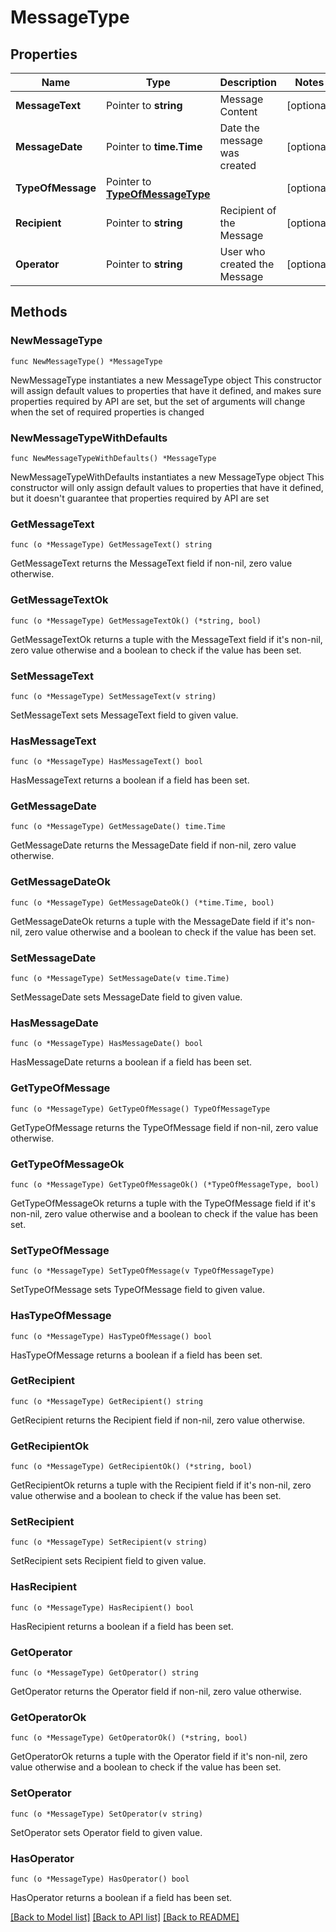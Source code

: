 # MessageType

## Properties

Name | Type | Description | Notes
------------ | ------------- | ------------- | -------------
**MessageText** | Pointer to **string** | Message Content | [optional] 
**MessageDate** | Pointer to **time.Time** | Date the message was created | [optional] 
**TypeOfMessage** | Pointer to [**TypeOfMessageType**](TypeOfMessageType.md) |  | [optional] 
**Recipient** | Pointer to **string** | Recipient of the Message | [optional] 
**Operator** | Pointer to **string** | User who created the Message | [optional] 

## Methods

### NewMessageType

`func NewMessageType() *MessageType`

NewMessageType instantiates a new MessageType object
This constructor will assign default values to properties that have it defined,
and makes sure properties required by API are set, but the set of arguments
will change when the set of required properties is changed

### NewMessageTypeWithDefaults

`func NewMessageTypeWithDefaults() *MessageType`

NewMessageTypeWithDefaults instantiates a new MessageType object
This constructor will only assign default values to properties that have it defined,
but it doesn't guarantee that properties required by API are set

### GetMessageText

`func (o *MessageType) GetMessageText() string`

GetMessageText returns the MessageText field if non-nil, zero value otherwise.

### GetMessageTextOk

`func (o *MessageType) GetMessageTextOk() (*string, bool)`

GetMessageTextOk returns a tuple with the MessageText field if it's non-nil, zero value otherwise
and a boolean to check if the value has been set.

### SetMessageText

`func (o *MessageType) SetMessageText(v string)`

SetMessageText sets MessageText field to given value.

### HasMessageText

`func (o *MessageType) HasMessageText() bool`

HasMessageText returns a boolean if a field has been set.

### GetMessageDate

`func (o *MessageType) GetMessageDate() time.Time`

GetMessageDate returns the MessageDate field if non-nil, zero value otherwise.

### GetMessageDateOk

`func (o *MessageType) GetMessageDateOk() (*time.Time, bool)`

GetMessageDateOk returns a tuple with the MessageDate field if it's non-nil, zero value otherwise
and a boolean to check if the value has been set.

### SetMessageDate

`func (o *MessageType) SetMessageDate(v time.Time)`

SetMessageDate sets MessageDate field to given value.

### HasMessageDate

`func (o *MessageType) HasMessageDate() bool`

HasMessageDate returns a boolean if a field has been set.

### GetTypeOfMessage

`func (o *MessageType) GetTypeOfMessage() TypeOfMessageType`

GetTypeOfMessage returns the TypeOfMessage field if non-nil, zero value otherwise.

### GetTypeOfMessageOk

`func (o *MessageType) GetTypeOfMessageOk() (*TypeOfMessageType, bool)`

GetTypeOfMessageOk returns a tuple with the TypeOfMessage field if it's non-nil, zero value otherwise
and a boolean to check if the value has been set.

### SetTypeOfMessage

`func (o *MessageType) SetTypeOfMessage(v TypeOfMessageType)`

SetTypeOfMessage sets TypeOfMessage field to given value.

### HasTypeOfMessage

`func (o *MessageType) HasTypeOfMessage() bool`

HasTypeOfMessage returns a boolean if a field has been set.

### GetRecipient

`func (o *MessageType) GetRecipient() string`

GetRecipient returns the Recipient field if non-nil, zero value otherwise.

### GetRecipientOk

`func (o *MessageType) GetRecipientOk() (*string, bool)`

GetRecipientOk returns a tuple with the Recipient field if it's non-nil, zero value otherwise
and a boolean to check if the value has been set.

### SetRecipient

`func (o *MessageType) SetRecipient(v string)`

SetRecipient sets Recipient field to given value.

### HasRecipient

`func (o *MessageType) HasRecipient() bool`

HasRecipient returns a boolean if a field has been set.

### GetOperator

`func (o *MessageType) GetOperator() string`

GetOperator returns the Operator field if non-nil, zero value otherwise.

### GetOperatorOk

`func (o *MessageType) GetOperatorOk() (*string, bool)`

GetOperatorOk returns a tuple with the Operator field if it's non-nil, zero value otherwise
and a boolean to check if the value has been set.

### SetOperator

`func (o *MessageType) SetOperator(v string)`

SetOperator sets Operator field to given value.

### HasOperator

`func (o *MessageType) HasOperator() bool`

HasOperator returns a boolean if a field has been set.


[[Back to Model list]](../README.md#documentation-for-models) [[Back to API list]](../README.md#documentation-for-api-endpoints) [[Back to README]](../README.md)


